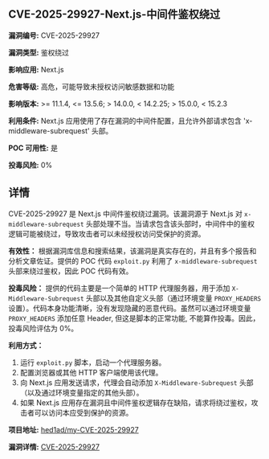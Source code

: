 ## CVE-2025-29927-Next.js-中间件鉴权绕过

**漏洞编号:** CVE-2025-29927

**漏洞类型:** 鉴权绕过

**影响应用:** Next.js

**危害等级:** 高危，可能导致未授权访问敏感数据和功能

**影响版本:** >= 11.1.4, <= 13.5.6; > 14.0.0, < 14.2.25; > 15.0.0, < 15.2.3

**利用条件:** Next.js 应用使用了存在漏洞的中间件配置，且允许外部请求包含 'x-middleware-subrequest' 头部。

**POC 可用性:** 是

**投毒风险:** 0%

## 详情

CVE-2025-29927 是 Next.js 中间件鉴权绕过漏洞。该漏洞源于 Next.js 对 `x-middleware-subrequest` 头部处理不当。当请求包含该头部时，中间件中的鉴权逻辑可能被绕过，导致攻击者可以未经授权访问受保护的资源。

**有效性：**
根据漏洞库信息和搜索结果，该漏洞是真实存在的，并且有多个报告和分析文章佐证。提供的 POC 代码 `exploit.py` 利用了 `x-middleware-subrequest` 头部来绕过鉴权，因此 POC 代码有效。

**投毒风险：**
提供的代码主要是一个简单的 HTTP 代理服务器，用于添加 `X-Middleware-Subrequest` 头部以及其他自定义头部（通过环境变量 `PROXY_HEADERS` 设置）。代码本身功能清晰，没有发现隐藏的恶意代码。虽然可以通过环境变量 `PROXY_HEADERS` 添加任意 Header, 但这是脚本的正常功能, 不能算作投毒。因此，投毒风险评估为 0%。

**利用方式：**
1.  运行 `exploit.py` 脚本，启动一个代理服务器。
2.  配置浏览器或其他 HTTP 客户端使用该代理。
3.  向 Next.js 应用发送请求，代理会自动添加 `X-Middleware-Subrequest` 头部（以及通过环境变量指定的其他头部）。
4.  如果 Next.js 应用存在漏洞且中间件鉴权逻辑存在缺陷，请求将绕过鉴权，攻击者可以访问本应受到保护的资源。

**项目地址:** [hed1ad/my-CVE-2025-29927](https://github.com/hed1ad/my-CVE-2025-29927)

**漏洞详情:** [CVE-2025-29927](https://nvd.nist.gov/vuln/detail/CVE-2025-29927)